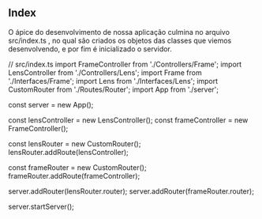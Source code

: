 ## Index
O ápice do desenvolvimento de nossa aplicação culmina no arquivo src/index.ts , no qual são criados os objetos das classes que viemos desenvolvendo, e por fim é inicializado o servidor.

  // src/index.ts
  import FrameController from './Controllers/Frame';
  import LensController from './Controllers/Lens';
  import Frame from './Interfaces/Frame';
  import Lens from './Interfaces/Lens';
  import CustomRouter from './Routes/Router';
  import App from './server';

  const server = new App();

  const lensController = new LensController();
  const frameController = new FrameController();

  const lensRouter = new CustomRouter<Lens>();
  lensRouter.addRoute(lensController);

  const frameRouter = new CustomRouter<Frame>();
  frameRouter.addRoute(frameController);

  server.addRouter(lensRouter.router);
  server.addRouter(frameRouter.router);

  server.startServer();
  